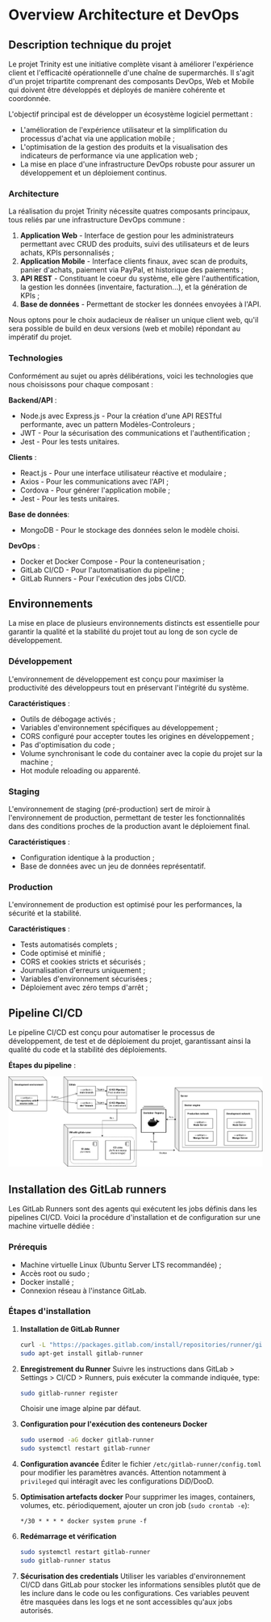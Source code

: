 # Overview Architecture et DevOps


## Description technique du projet

Le projet Trinity est une initiative complète visant à améliorer l'expérience client et l'efficacité opérationnelle d'une chaîne de supermarchés. Il s'agit d'un projet tripartite comprenant des composants DevOps, Web et Mobile qui doivent être développés et déployés de manière cohérente et coordonnée.

L'objectif principal est de développer un écosystème logiciel permettant :
- L'amélioration de l'expérience utilisateur et la simplification du processus d'achat via une application mobile ;
- L'optimisation de la gestion des produits et la visualisation des indicateurs de performance via une application web ;
- La mise en place d'une infrastructure DevOps robuste pour assurer un développement et un déploiement continus.

### Architecture

La réalisation du projet Trinity nécessite quatres composants principaux, tous reliés par une infrastructure DevOps commune :

1.  **Application Web** - Interface de gestion pour les administrateurs permettant avec CRUD des produits, suivi des utilisateurs et de leurs achats, KPIs personnalisés ;
2. **Application Mobile** - Interface clients finaux, avec scan de produits, panier d'achats, paiement via PayPal, et historique des paiements ;
3. **API REST** - Constituant le coeur du système, elle gère l'authentification, la gestion les données (inventaire, facturation...), et la génération de KPIs ;
4. **Base de données** - Permettant de stocker les données envoyées à l'API.

Nous optons pour le choix audacieux de réaliser un unique client web, qu'il sera possible de build en deux versions (web et mobile) répondant au impératif du projet.

### Technologies

Conformément au sujet ou après délibérations, voici les technologies que nous choisissons pour chaque composant :

**Backend/API** :
- Node.js avec Express.js - Pour la création d'une API RESTful performante, avec un pattern Modèles-Controleurs ;
- JWT - Pour la sécurisation des communications et l'authentification ;
- Jest - Pour les tests unitaires.

**Clients** :
- React.js - Pour une interface utilisateur réactive et modulaire ;
- Axios - Pour les communications avec l'API ;
- Cordova - Pour générer l'application mobile ;
- Jest - Pour les tests unitaires.

**Base de données**:
- MongoDB - Pour le stockage des données selon le modèle choisi.

**DevOps** :
- Docker et Docker Compose - Pour la conteneurisation ;
- GitLab CI/CD - Pour l'automatisation du pipeline ;
- GitLab Runners - Pour l'exécution des jobs CI/CD.



## Environnements

La mise en place de plusieurs environnements distincts est essentielle pour garantir la qualité et la stabilité du projet tout au long de son cycle de développement.

### Développement

L'environnement de développement est conçu pour maximiser la productivité des développeurs tout en préservant l'intégrité du système.

**Caractéristiques** :
- Outils de débogage activés ;
- Variables d'environnement spécifiques au développement ;
- CORS configuré pour accepter toutes les origines en développement ;
- Pas d'optimisation du code ;
- Volume synchronisant le code du container avec la copie du projet sur la machine ;
- Hot module reloading ou apparenté.

### Staging

L'environnement de staging (pré-production) sert de miroir à l'environnement de production, permettant de tester les fonctionnalités dans des conditions proches de la production avant le déploiement final.

**Caractéristiques** :
- Configuration identique à la production ;
- Base de données avec un jeu de données représentatif.

### Production

L'environnement de production est optimisé pour les performances, la sécurité et la stabilité.

**Caractéristiques** :
- Tests automatisés complets ;
- Code optimisé et minifié ;
- CORS et cookies stricts et sécurisés ;
- Journalisation d'erreurs uniquement ;
- Variables d'environnement sécurisées ;
- Déploiement avec zéro temps d'arrêt ;



## Pipeline CI/CD

Le pipeline CI/CD est conçu pour automatiser le processus de développement, de test et de déploiement du projet, garantissant ainsi la qualité du code et la stabilité des déploiements.

**Étapes du pipeline** :

![deployment.png](./assets/deployment.png)



## Installation des GitLab runners

Les GitLab Runners sont des agents qui exécutent les jobs définis dans les pipelines CI/CD. Voici la procédure d'installation et de configuration sur une machine virtuelle dédiée :

### Prérequis
- Machine virtuelle Linux (Ubuntu Server LTS recommandée) ;
- Accès root ou sudo ;
- Docker installé ;
- Connexion réseau à l'instance GitLab.

### Étapes d'installation

1. **Installation de GitLab Runner**
   ```bash
   curl -L "https://packages.gitlab.com/install/repositories/runner/gitlab-runner/script.deb.sh" | sudo bash
   sudo apt-get install gitlab-runner
   ```

2. **Enregistrement du Runner**
   Suivre les instructions dans GitLab > Settings > CI/CD > Runners, puis exécuter la commande indiquée, type:

   ```bash
   sudo gitlab-runner register
   ```

   Choisir une image alpine par défaut.

3. **Configuration pour l'exécution des conteneurs Docker**
   ```bash
   sudo usermod -aG docker gitlab-runner
   sudo systemctl restart gitlab-runner
   ```

4. **Configuration avancée**
   Éditer le fichier `/etc/gitlab-runner/config.toml` pour modifier les paramètres avancés. Attention notamment à `privileged` qui intéragit avec les configurations DiD/DooD.

5. **Optimisation artefacts docker**
   Pour supprimer les images, containers, volumes, etc. périodiquement, ajouter un cron job (`sudo crontab -e`):
   ```cron
   */30 * * * * docker system prune -f
   ```

6. **Redémarrage et vérification**
   ```bash
   sudo systemctl restart gitlab-runner
   sudo gitlab-runner status
   ```

7. **Sécurisation des credentials**
   Utiliser les variables d'environnement CI/CD dans GitLab pour stocker les informations sensibles plutôt que de les inclure dans le code ou les configurations. Ces variables peuvent être masquées dans les logs et ne sont accessibles qu'aux jobs autorisés.
